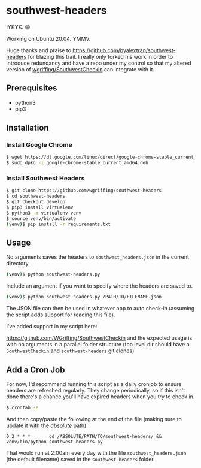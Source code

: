 # southwest-headers

IYKYK. 😄

Working on Ubuntu 20.04. YMMV.

Huge thanks and praise to https://github.com/byalextran/southwest-headers for blazing this trail. I really only forked his work in order to introduce redundancy and have a repo under my control so that my altered version of [wgriffing/SouthwestCheckin](https://github.com/WGriffing/SouthwestCheckin) can integrate with it.

## Prerequisites

- python3
- pip3

## Installation

### Install Google Chrome

```bash
$ wget https://dl.google.com/linux/direct/google-chrome-stable_current_amd64.deb
$ sudo dpkg -i google-chrome-stable_current_amd64.deb
```

### Install Southwest Headers

```bash
$ git clone https://github.com/wgriffing/southwest-headers
$ cd southwest-headers
$ git checkout develop
$ pip3 install virtualenv
$ python3 -m virtualenv venv
$ source venv/bin/activate
(venv)$ pip install -r requirements.txt
```

## Usage

No arguments saves the headers to `southwest_headers.json` in the current directory.

```bash
(venv)$ python southwest-headers.py
```

Include an argument if you want to specify where the headers are saved to.

```bash
(venv)$ python southwest-headers.py /PATH/TO/FILENAME.json
```

The JSON file can then be used in whatever app to auto check-in (assuming the script adds support for reading this file).

I've added support in my script here:

https://github.com/WGriffing/SouthwestCheckin and the expected usage is with no arguments in a parallel folder structure (top level dir should have a `SouthwestCheckin` and `southwest-headers` git clones)

## Add a Cron Job

For now, I'd recommend running this script as a daily cronjob to ensure headers are refreshed regularly. They change periodically, so if this isn't done there's a chance you'll have expired headers when you try to check in.

```bash
$ crontab -e
```

And then copy/paste the following at the end of the file (making sure to update it with the _absolute_ path):

```text
0 2 * * *       cd /ABSOLUTE/PATH/TO/southwest-headers/ && venv/bin/python southwest-headers.py
```

That would run at 2:00am every day with the file `southwest_headers.json` (the default filename) saved in the `southwest-headers` folder.
